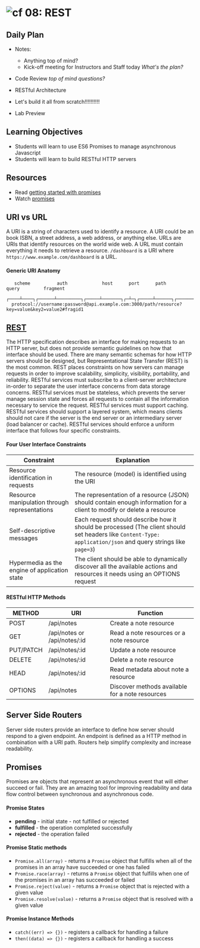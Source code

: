 ![cf](http://i.imgur.com/7v5ASc8.png) 08: REST
===

## Daily Plan
- Notes:
    - Anything top of mind?
    - Kick-off meeting for Instructors and Staff today _What's the plan?_

- Code Review _top of mind questions?_
- RESTful Architecture
- Let's build it all from scratch!!!!!!!!!!
- Lab Preview

## Learning Objectives
* Students will learn to use ES6 Promises to manage asynchronous Javascript
* Students will learn to build RESTful HTTP servers

## Resources
* Read [getting started with promises](https://developers.google.com/web/fundamentals/getting-started/primers/promises)
* Watch [promises](https://www.youtube.com/watch?v=2d7s3spWAzo)

## URI vs URL
A URI is a string of characters used to identify a resource. A URI could be an book ISBN, a street address, a web address, or anything else. URLs are URIs that identify resources on the world wide web. A URL must contain everything it needs to retrieve a resource. `/dashboard` is a URI where `https://www.example.com/dashboard` is a URL.

#### Generic URI Anatomy
```
   scheme          auth             host      port      path             query         fragment
  ┌────┴────┐┌──────┴─────────┐┌─────┴───────┐┌─┴─┐┌─────┴──────┐┌─────────┴──────────┐┌──┴───┐
  protocol://username:password@api.example.com:3000/path/resource?key=value&key2=value2#fragid1
```

## [REST](https://www.w3.org/2001/sw/wiki/REST)
The HTTP specification describes an interface for making requests to an HTTP server, but does not provide semantic guidelines on how that interface should be used. There are many semantic schemas for how HTTP servers should be designed, but Representational State Transfer (REST) is the most common. REST places constraints on how servers can manage requests in order to improve scalability, simplicity, visibility, portability, and reliability. RESTful services must subscribe to a client-server architecture in-order to separate the user interface concerns from data storage concerns. RESTful services must be stateless, which prevents the server manage session state and forces all requests to contain all the information necessary to service the request. RESTful services must support caching. RESTful services should support a layered system, which means clients should not care if the server is the end server or an intermediary server (load balancer or cache).  RESTful services should enforce a uniform interface that follows four specific constraints.

#### Four User Interface Constraints
| Constraint | Explanation |
| --- | --- |
| Resource identification in requests  | The resource (model) is identified using the URI |
| Resource manipulation through representations | The representation of a resource (JSON) should contain enough information for a client to modify or delete a resource |
| Self-descriptive messages | Each request should describe how it should be processed (The client should set headers like `Content-Type: application/json` and query strings like `page=3`) |
| Hypermedia as the engine of application state | The client should be able to dynamically discover all the available actions and resources it needs using an OPTIONS request |

#### RESTful HTTP Methods
| METHOD | URI | Function |
| --- | --- | --- |
| POST | /api/notes | Create a note resource |
| GET | /api/notes or /api/notes/:id  | Read a note resources or a note resource |
| PUT/PATCH | /api/notes/:id | Update a note resource |
| DELETE |  /api/notes/:id | Delete a note resource |
| HEAD | /api/notes/:id | Read metadata about note a resource |
| OPTIONS |  /api/notes | Discover methods available for a note resources |

## Server Side Routers
Server side routers provide an interface to define how server should respond to a given endpoint. An endpoint is defined as a HTTP method in combination with a URI path. Routers help simplify complexity and increase readability.

## Promises
Promises are objects that represent an asynchronous event that will either succeed or fail. They are an amazing tool for improving readability and data flow control between synchronous and asynchronous code.

#### Promise States
  * **pending** - initial state - not fulfilled or rejected
  * **fulfilled** - the operation completed successfully
  * **rejected** - the operation failed

#### Promise Static methods
  * `Promise.all(array)` - returns a `Promise` object that fulfills when all of the promises in an array have succeeded or one has failed
  * `Promise.race(array)` - returns a `Promise` object that fulfills when one of the promises in an array has succeeded or failed
  * `Promise.reject(value)` - returns a `Promise` object that is rejected with a given value
  * `Promise.resolve(value)` - returns a `Promise` object that is resolved with a given value

#### Promise Instance Methods
  * `catch((err) => {})` - registers a callback for handling a failure
  * `then((data) => {})` - registers a callback for handling a success
